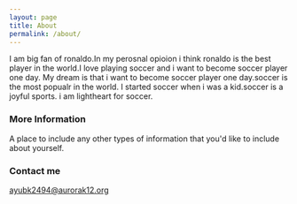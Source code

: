 ```yaml
---
layout: page
title: About
permalink: /about/
---
```


I am big fan of ronaldo.In my perosnal opioion i think ronaldo is the best player in the world.I love playing soccer and i want to become soccer player one day. My dream is that i want to become soccer player one day.soccer is the most popualr in the world. I started soccer when i was a kid.soccer is a joyful sports. i am lightheart for soccer.
### More Information

A place to include any other types of information that you'd like to include about yourself.

### Contact me

[ayubk2494@aurorak12.org](mailto:email@domain.com)
